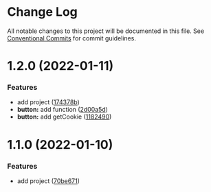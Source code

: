 # Change Log

All notable changes to this project will be documented in this file.
See [Conventional Commits](https://conventionalcommits.org) for commit guidelines.

# 1.2.0 (2022-01-11)


### Features

* add project ([174378b](https://github.com/frorz1/mono/commit/174378be03bdfaf602b91c176c0933a2002fb9ae))
* **button:** add function ([2d00a5d](https://github.com/frorz1/mono/commit/2d00a5d151d098d84741239da8e492a96d622f0c))
* **button:** add getCookie ([1182490](https://github.com/frorz1/mono/commit/1182490e13ffaeb41b4b3893283cfd06239fbb9c))





# 1.1.0 (2022-01-10)


### Features

* add project ([70be671](https://github.com/frorz1/mono/commit/70be671c4f1ffb127fef149732e69413e56f6a93))
